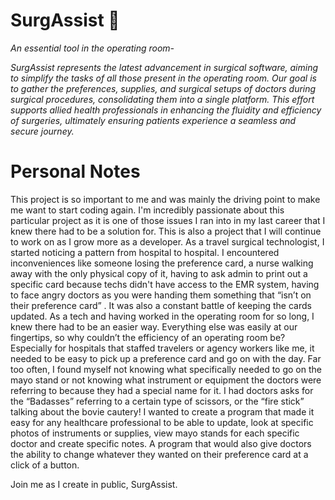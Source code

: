 # SurgAssist 💉
<i>
An essential tool in the operating room-<p>
SurgAssist represents the latest advancement in surgical software, aiming to simplify the tasks of all those present in the operating room. 
Our goal is to gather the preferences, supplies, and surgical setups of doctors during surgical procedures, consolidating them into a single platform. 
This effort supports allied health professionals in enhancing the fluidity and efficiency of surgeries, ultimately ensuring patients experience a seamless and secure journey.</i>

# Personal Notes
This project is so important to me and was mainly the driving point to make me want to start coding again. I'm incredibly passionate about this particular project as it is one of those issues I ran into in my last career that I knew there had to be a solution for. This is also a project that I will continue to work on as I grow more as a developer. As a travel surgical technologist, I started noticing a pattern from hospital to hospital. I encountered inconveniences like someone losing the preference card, a nurse walking away with the only physical copy of it, having to ask admin to print out a specific card because techs didn't have access to the EMR system, having to face angry doctors as you were handing them something that “isn’t on their preference card” . It was also a constant battle of keeping the cards updated. As a tech and having worked in the operating room for so long, I knew there had to be an easier way. Everything else was easily at our fingertips, so why couldn’t the efficiency of an operating room be? Especially for hospitals that staffed travelers or agency workers like me, it needed to be easy to pick up a preference card and go on with the day. Far too often, I found myself not knowing what specifically needed to go on the mayo stand or not knowing what instrument or equipment the doctors were referring to because they had a special name for it. I had doctors asks for the “Badasses” referring to a certain type of scissors, or the “fire stick” talking about the bovie cautery! I wanted to create a program that made it easy for any healthcare professional to be able to update, look at specific photos of instruments or supplies, view mayo stands for each specific doctor and create specific notes. A program that would also give doctors the ability to change whatever they wanted on their preference card at a click of a button. 

Join me as I create in public, SurgAssist. 

       
